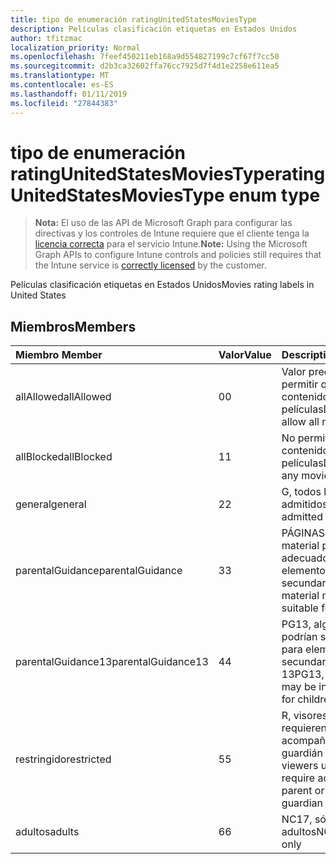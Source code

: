 ```yaml
---
title: tipo de enumeración ratingUnitedStatesMoviesType
description: Películas clasificación etiquetas en Estados Unidos
author: tfitzmac
localization_priority: Normal
ms.openlocfilehash: 7feef450211eb168a9d554827199c7cf67f7cc50
ms.sourcegitcommit: d2b3ca32602ffa76cc7925d7f4d1e2258e611ea5
ms.translationtype: MT
ms.contentlocale: es-ES
ms.lasthandoff: 01/11/2019
ms.locfileid: "27844383"
---
```

# <a name="ratingunitedstatesmoviestype-enum-type"></a><span data-ttu-id="dbf97-103">tipo de enumeración ratingUnitedStatesMoviesType</span><span class="sxs-lookup"><span data-stu-id="dbf97-103">ratingUnitedStatesMoviesType enum type</span></span>

> <span data-ttu-id="dbf97-104">**Nota:** El uso de las API de Microsoft Graph para configurar las directivas y los controles de Intune requiere que el cliente tenga la [licencia correcta](https://go.microsoft.com/fwlink/?linkid=839381) para el servicio Intune.</span><span class="sxs-lookup"><span data-stu-id="dbf97-104">**Note:** Using the Microsoft Graph APIs to configure Intune controls and policies still requires that the Intune service is [correctly licensed](https://go.microsoft.com/fwlink/?linkid=839381) by the customer.</span></span>

<span data-ttu-id="dbf97-105">Películas clasificación etiquetas en Estados Unidos</span><span class="sxs-lookup"><span data-stu-id="dbf97-105">Movies rating labels in United States</span></span>
## <a name="members"></a><span data-ttu-id="dbf97-106">Miembros</span><span class="sxs-lookup"><span data-stu-id="dbf97-106">Members</span></span>
|<span data-ttu-id="dbf97-107">Miembro	</span><span class="sxs-lookup"><span data-stu-id="dbf97-107">Member</span></span>|<span data-ttu-id="dbf97-108">Valor</span><span class="sxs-lookup"><span data-stu-id="dbf97-108">Value</span></span>|<span data-ttu-id="dbf97-109">Description</span><span class="sxs-lookup"><span data-stu-id="dbf97-109">Description</span></span>|
|:---|:---|:---|
|<span data-ttu-id="dbf97-110">allAllowed</span><span class="sxs-lookup"><span data-stu-id="dbf97-110">allAllowed</span></span>|<span data-ttu-id="dbf97-111">0</span><span class="sxs-lookup"><span data-stu-id="dbf97-111">0</span></span>|<span data-ttu-id="dbf97-112">Valor predeterminado, permitir que el contenido de todas las películas</span><span class="sxs-lookup"><span data-stu-id="dbf97-112">Default value, allow all movies content</span></span>|
|<span data-ttu-id="dbf97-113">allBlocked</span><span class="sxs-lookup"><span data-stu-id="dbf97-113">allBlocked</span></span>|<span data-ttu-id="dbf97-114">1</span><span class="sxs-lookup"><span data-stu-id="dbf97-114">1</span></span>|<span data-ttu-id="dbf97-115">No permitir cualquier contenido de películas</span><span class="sxs-lookup"><span data-stu-id="dbf97-115">Do not allow any movies content</span></span>|
|<span data-ttu-id="dbf97-116">general</span><span class="sxs-lookup"><span data-stu-id="dbf97-116">general</span></span>|<span data-ttu-id="dbf97-117">2</span><span class="sxs-lookup"><span data-stu-id="dbf97-117">2</span></span>|<span data-ttu-id="dbf97-118">G, todos los años admitidos</span><span class="sxs-lookup"><span data-stu-id="dbf97-118">G, all ages admitted</span></span>|
|<span data-ttu-id="dbf97-119">parentalGuidance</span><span class="sxs-lookup"><span data-stu-id="dbf97-119">parentalGuidance</span></span>|<span data-ttu-id="dbf97-120">3</span><span class="sxs-lookup"><span data-stu-id="dbf97-120">3</span></span>|<span data-ttu-id="dbf97-121">PÁGINAS, algunos material puede no ser adecuado para elementos secundarios</span><span class="sxs-lookup"><span data-stu-id="dbf97-121">PG, some material may not be suitable for children</span></span>|
|<span data-ttu-id="dbf97-122">parentalGuidance13</span><span class="sxs-lookup"><span data-stu-id="dbf97-122">parentalGuidance13</span></span>|<span data-ttu-id="dbf97-123">4</span><span class="sxs-lookup"><span data-stu-id="dbf97-123">4</span></span>|<span data-ttu-id="dbf97-124">PG13, algunas material podrían ser inapropiada para elementos secundarios en 13</span><span class="sxs-lookup"><span data-stu-id="dbf97-124">PG13, some material may be inappropriate for children under 13</span></span>|
|<span data-ttu-id="dbf97-125">restringido</span><span class="sxs-lookup"><span data-stu-id="dbf97-125">restricted</span></span>|<span data-ttu-id="dbf97-126">5</span><span class="sxs-lookup"><span data-stu-id="dbf97-126">5</span></span>|<span data-ttu-id="dbf97-127">R, visores en 17 requieren que acompañan primario o guardián para adultos</span><span class="sxs-lookup"><span data-stu-id="dbf97-127">R, viewers under 17 require accompanying parent or adult guardian</span></span>|
|<span data-ttu-id="dbf97-128">adultos</span><span class="sxs-lookup"><span data-stu-id="dbf97-128">adults</span></span>|<span data-ttu-id="dbf97-129">6</span><span class="sxs-lookup"><span data-stu-id="dbf97-129">6</span></span>|<span data-ttu-id="dbf97-130">NC17, sólo para adultos</span><span class="sxs-lookup"><span data-stu-id="dbf97-130">NC17, adults only</span></span>|




